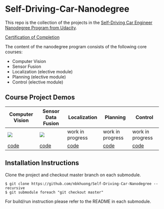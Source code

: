 # Self-Driving-Car-Nanodegree

This repo is the collection of the projects in the [Self-Driving Car Engineer Nanodegree Program from Udacity](https://www.udacity.com/course/self-driving-car-engineer-nanodegree--nd0013).

[Certification of Completion](https://graduation.udacity.com/confirm/e/3afb1d66-5bce-11ed-99c8-0fb36c2e7ff8)

The content of the nanodegree program consists of the following core courses:

- Computer Vision
- Sensor Fusion
- Localization (elective module)
- Planning (elective module)
- Control (elective module)


## Course Project Demos

| Computer Vision | Sensor Data Fusion      | Localization | Planning | Control |
| --------------- | ----------------------- | -------------- | -----|--- |
| ![](img/cv.gif)  | ![](img/sensor_fusion.gif) | work in progress | work in progress | work in progress  |
| [code](https://github.com/nbkhuong/1-Object-Detection-in-an-Urban-Environment/tree/5dfad20d4f57c7879eb2a0904bb4e212c25dc48c)  | [code](https://github.com/nbkhuong/2-2-Sensor-Fusion-and-Object-Tracking/tree/d6ed372adbe15c8a1019d430c9ad54b6bba3f180)                    | [code](https://github.com/nbkhuong/3-Scan-Matching-Localization/tree/611839efae07cf9f2e7ee40fb800e9a499e42cc1)         |[code](https://github.com/nbkhuong/4-Motion-Planning-and-Decision-Making-for-Autonomous-Vehicles/tree/416135a1e68dc60b7510cf1cab28cc4a1d160c03)|[code](https://github.com/nbkhuong/5-Control-and-Trajectories-Traacking-for-Autonomous-Vehicles/tree/0bb2cab7bd4a84346ccab21d16832bb96512701e) |

## Installation Instructions

Clone the project and checkout master branch on each submodule.

```
$ git clone https://github.com/nbkhuong/Self-Driving-Car-Nanodegree --recursive
$ git submodule foreach "git checkout master"
```

For build/run instruction please refer to the README in each submodule.